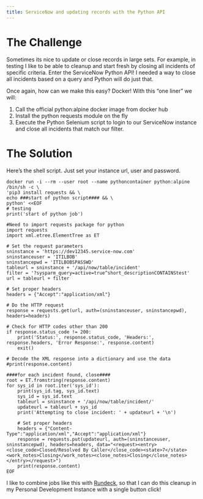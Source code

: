 ```yaml
---
title: ServiceNow and updating records with the Python API
---
```


# The Challenge
Sometimes its nice to update or close records in large sets. For example, in testing I like to be able to cleanup and start fresh by closing all incidents of specific criteria. Enter the ServiceNow Python API! I needed a way to close all incidents based on a query and Python will do just that.

Once again, how can we make this easy? Docker! With this “one liner” we will:

1. Call the official python:alpine docker image from docker hub
2. Install the python requests module on the fly
3. Execute the Python Selenium script to login to our ServiceNow instance and close all incidents that match our filter.

# The Solution
Here’s the shell script. Just set your instance url, user and password.

```
docker run -i --rm --user root --name pythoncontainer python:alpine /bin/sh -c \
'pip3 install requests && \
echo ###start of python script#### && \
python' <<EOF 
# testing
print('start of python job')

#Need to import requests package for python
import requests
import xml.etree.ElementTree as ET

# Set the request parameters
sninstance = 'https://dev12345.service-now.com'
sninstanceuser = 'ITILBOB'
sninstancepwd = 'ITILBOBSPASSWD'
tableurl = sninstance + '/api/now/table/incident'
filter = '?sysparm_query=active=true^short_descriptionCONTAINStest'
url = tableurl + filter

# Set proper headers
headers = {"Accept":"application/xml"}

# Do the HTTP request
response = requests.get(url, auth=(sninstanceuser, sninstancepwd), headers=headers)

# Check for HTTP codes other than 200
if response.status_code != 200: 
    print('Status:', response.status_code, 'Headers:', response.headers, 'Error Response:', response.content)
    exit()

# Decode the XML response into a dictionary and use the data
#print(response.content)

####for each incident found, close####
root = ET.fromstring(response.content)
for sys_id in root.iter('sys_id'):
    print(sys_id.tag, sys_id.text)
    sys_id = sys_id.text
    tableurl = sninstance + '/api/now/table/incident/'
    updateurl = tableurl + sys_id
    print('Attempting to close incident: ' + updateurl + '\n')
    
    # Set proper headers
    headers = {"Content-Type":"application/xml","Accept":"application/xml"}
    response = requests.put(updateurl, auth=(sninstanceuser, sninstancepwd), headers=headers, data="<request><entry><close_code>Closed/Resolved By Caller</close_code><state>7</state><work_notes>Closing</work_notes><close_notes>Closing</close_notes></entry></request>")
    print(response.content)
EOF
```
I like to combine jobs like this with [Rundeck](https://www.rundeck.com/open-source), so that I can do this cleanup in my Personal Development Instance with a single button click!
